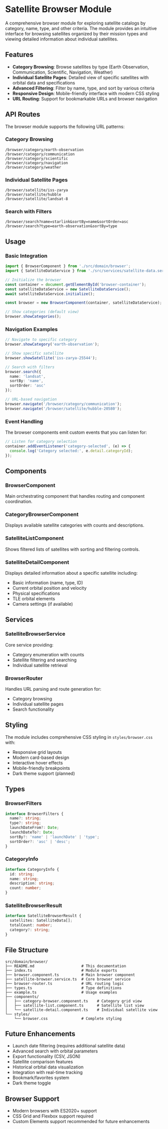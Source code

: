 # Satellite Browser Module

A comprehensive browser module for exploring satellite catalogs by category, name, type, and other criteria. The module provides an intuitive interface for browsing satellites organized by their mission types and viewing detailed information about individual satellites.

## Features

- **Category Browsing**: Browse satellites by type (Earth Observation, Communication, Scientific, Navigation, Weather)
- **Individual Satellite Pages**: Detailed view of specific satellites with orbital data and specifications
- **Advanced Filtering**: Filter by name, type, and sort by various criteria
- **Responsive Design**: Mobile-friendly interface with modern CSS styling
- **URL Routing**: Support for bookmarkable URLs and browser navigation

## API Routes

The browser module supports the following URL patterns:

### Category Browsing
```
/browser/category/earth-observation
/browser/category/communication
/browser/category/scientific
/browser/category/navigation
/browser/category/weather
```

### Individual Satellite Pages
```
/browser/satellite/iss-zarya
/browser/satellite/hubble
/browser/satellite/landsat-8
```

### Search with Filters
```
/browser/search?name=starlink&sortBy=name&sortOrder=asc
/browser/search?type=earth-observation&sortBy=type
```

## Usage

### Basic Integration

```typescript
import { BrowserComponent } from './src/domain/browser';
import { SatelliteDataService } from './src/services/satellite-data.service';

// Initialize the browser
const container = document.getElementById('browser-container');
const satelliteDataService = new SatelliteDataService();
await satelliteDataService.initialize();

const browser = new BrowserComponent(container, satelliteDataService);

// Show categories (default view)
browser.showCategories();
```

### Navigation Examples

```typescript
// Navigate to specific category
browser.showCategory('earth-observation');

// Show specific satellite
browser.showSatellite('iss-zarya-25544');

// Search with filters
browser.search({
  name: 'landsat',
  sortBy: 'name',
  sortOrder: 'asc'
});

// URL-based navigation
browser.navigate('/browser/category/communication');
browser.navigate('/browser/satellite/hubble-20580');
```

### Event Handling

The browser components emit custom events that you can listen for:

```typescript
// Listen for category selection
container.addEventListener('category-selected', (e) => {
  console.log('Category selected:', e.detail.categoryId);
});
```

## Components

### BrowserComponent
Main orchestrating component that handles routing and component coordination.

### CategoryBrowserComponent
Displays available satellite categories with counts and descriptions.

### SatelliteListComponent
Shows filtered lists of satellites with sorting and filtering controls.

### SatelliteDetailComponent
Displays detailed information about a specific satellite including:
- Basic information (name, type, ID)
- Current orbital position and velocity
- Physical specifications
- TLE orbital elements
- Camera settings (if available)

## Services

### SatelliteBrowserService
Core service providing:
- Category enumeration with counts
- Satellite filtering and searching
- Individual satellite retrieval

### BrowserRouter
Handles URL parsing and route generation for:
- Category browsing
- Individual satellite pages
- Search functionality

## Styling

The module includes comprehensive CSS styling in `styles/browser.css` with:
- Responsive grid layouts
- Modern card-based design
- Interactive hover effects
- Mobile-friendly breakpoints
- Dark theme support (planned)

## Types

### BrowserFilters
```typescript
interface BrowserFilters {
  name?: string;
  type?: string;
  launchDateFrom?: Date;
  launchDateTo?: Date;
  sortBy?: 'name' | 'launchDate' | 'type';
  sortOrder?: 'asc' | 'desc';
}
```

### CategoryInfo
```typescript
interface CategoryInfo {
  id: string;
  name: string;
  description: string;
  count: number;
}
```

### SatelliteBrowserResult
```typescript
interface SatelliteBrowserResult {
  satellites: SatelliteData[];
  totalCount: number;
  category?: string;
}
```

## File Structure

```
src/domain/browser/
├── README.md                     # This documentation
├── index.ts                      # Module exports
├── browser.component.ts          # Main browser component
├── satellite-browser.service.ts  # Core browser service
├── browser-router.ts             # URL routing logic
├── types.ts                      # Type definitions
├── example.ts                    # Usage examples
├── components/
│   ├── category-browser.component.ts    # Category grid view
│   ├── satellite-list.component.ts      # Satellite list view
│   └── satellite-detail.component.ts    # Individual satellite view
└── styles/
    └── browser.css               # Complete styling
```

## Future Enhancements

- Launch date filtering (requires additional satellite data)
- Advanced search with orbital parameters
- Export functionality (CSV, JSON)
- Satellite comparison features
- Historical orbital data visualization
- Integration with real-time tracking
- Bookmark/favorites system
- Dark theme toggle

## Browser Support

- Modern browsers with ES2020+ support
- CSS Grid and Flexbox support required
- Custom Elements support recommended for future enhancements